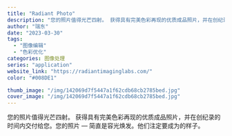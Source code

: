 ```yaml
---
title: "Radiant Photo"
description: "您的照片值得光芒四射。 获得具有完美色彩再现的优质成品照片，并在创纪录的时间内交付给您。您的照片 — 简直是容光焕发。他"
author: "瑞东"
date: "2023-03-30"
tags:
  - "图像编辑"
  - "色彩优化"
categories: 图像处理
series: "application"
website_link: "https://radiantimaginglabs.com/"
color: "#008DE1"

thumb_image: "/img/142069d7f5447a1f62cdb68cb2785bed.jpg"
cover_image: "/img/142069d7f5447a1f62cdb68cb2785bed.jpg"
---
```


您的照片值得光芒四射。 获得具有完美色彩再现的优质成品照片，并在创纪录的时间内交付给您。您的照片 — 简直是容光焕发。他们注定要成为的样子。